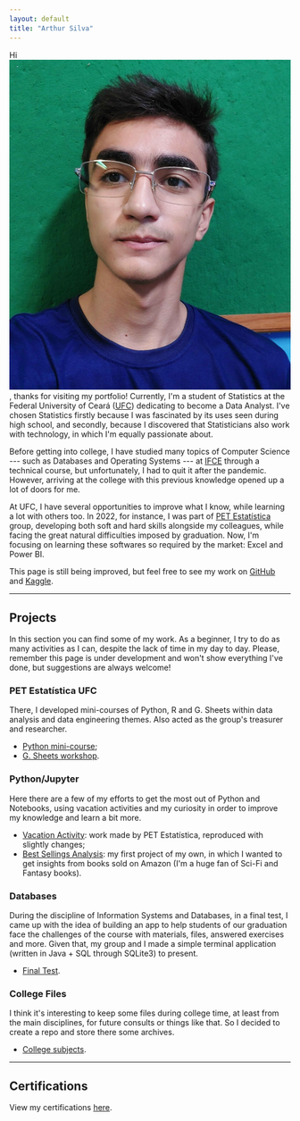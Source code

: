 ```yaml
---
layout: default
title: "Arthur Silva"
---
```


Hi <img class="profile-picture" src="https://github.com/4r7hu3/4r7hu3.github.io/blob/master/assets/img/photo.jpg">, thanks for visiting my portfolio! Currently, I'm a student of Statistics at the Federal University of Ceará ([UFC](https://www.ufc.br/)) dedicating to become a Data Analyst. I've chosen Statistics firstly because I was fascinated by its uses seen during high school, and secondly, because I discovered that Statisticians also work with technology, in which I'm equally passionate about. 

Before getting into college, I have studied many topics of Computer Science --- such as Databases and Operating Systems --- at [IFCE](https://ifce.edu.br/maracanau) through a technical course, but unfortunately, I had to quit it after the pandemic. However, arriving at the college with this previous knowledge opened up a lot of doors for me.

At UFC, I have several opportunities to improve what I know, while learning a lot with others too. In 2022, for instance, I was part of [PET Estatística](https://sites.google.com/view/petestatisticaufc/) group, developing both soft and hard skills alongside my colleagues, while facing the great natural difficulties imposed by graduation. Now, I'm focusing on learning these softwares so required by the market: Excel and Power BI.

This page is still being improved, but feel free to see my work on [GitHub](https://github.com/4r7hu3) and [Kaggle](https://www.kaggle.com/arthursdelima).

---

## Projects

In this section you can find some of my work. As a beginner, I try to do as many activities as I can, despite the lack of time in my day to day. Please, remember this page is under development and won't show everything I've done, but suggestions are always welcome!

### PET Estatística UFC

There, I developed mini-courses of Python, R and G. Sheets within data analysis and data engineering themes. Also acted as the group's treasurer and researcher.

- [Python mini-course](https://github.com/4r7hu3/pet-files/tree/main/Minicursos);
- [G. Sheets workshop](https://github.com/4r7hu3/pet-files/tree/main/Sheets%202022).

### Python/Jupyter

Here there are a few of my efforts to get the most out of Python and Notebooks, using vacation activities and my curiosity in order to improve my knowledge and learn a bit more.

- [Vacation Activity](https://github.com/4r7hu3/data-science-learning/tree/main/Atividade%20de%20F%C3%A9rias): work made by PET Estatística, reproduced with slightly changes;
- [Best Sellings Analysis](https://github.com/4r7hu3/data-science-learning/tree/main/AED%20Amazon%20Best%20Sellings): my first project of my own, in which I wanted to get insights from books sold on Amazon (I'm a huge fan of Sci-Fi and Fantasy books).

### Databases

During the discipline of Information Systems and Databases, in a final test, I came up with the idea of building an app to help students of our graduation face the challenges of the course with materials, files, answered exercises and more. Given that, my group and I made a simple terminal application (written in Java + SQL through SQLite3) to present.

- [Final Test](https://github.com/4r7hu3/Trabalho-Final).

### College Files

I think it's interesting to keep some files during college time, at least from the main disciplines, for future consults or things like that. So I decided to create a repo and store there some archives.

- [College subjects](https://github.com/4r7hu3/cadeiras-graduacao).

---

## Certifications

View my certifications [here](/certifications/certifications.md).




<!-- <p style="font-size:11px">Page template forked from <a href="https://github.com/evanca/quick-portfolio">evanca</a></p> -->
<!-- Remove above link if you don't want to attibute -->
